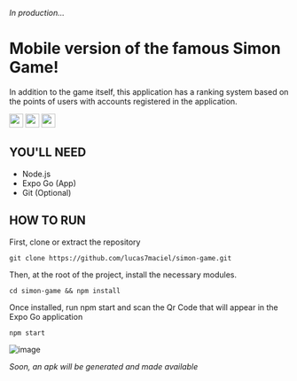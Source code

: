 _In production..._

# Mobile version of the famous Simon Game!
In addition to the game itself, this application has a ranking system based on the points of users with accounts registered in the application.

<img src="https://i.pinimg.com/736x/07/86/f0/0786f079ccb88d1bbdeb2d642fc7590d.jpg" width='25' >
<img src="https://i.pinimg.com/736x/07/63/ba/0763ba9600b4e56aa6abd9a1e0a9bc2e.jpg" width='25' >
<img src="https://i.pinimg.com/736x/3d/b4/42/3db442b445079cefe9b031ad234dd9fc.jpg" width='25' >

## YOU'LL NEED
- Node.js
- Expo Go (App)
- Git (Optional)

## HOW TO RUN
First, clone or extract the repository
```
git clone https://github.com/lucas7maciel/simon-game.git
```

Then, at the root of the project, install the necessary modules.
```
cd simon-game && npm install
```

Once installed, run npm start and scan the Qr Code that will appear in the Expo Go application
```
npm start
```
![image](https://github.com/lucas7maciel/simon-game/assets/80663597/97928c99-eddb-4fdf-9be6-c78d1e94e27e)

_Soon, an apk will be generated and made available_

